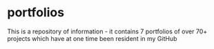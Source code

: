 # portfolios
This is a repository of information - it contains 7 portfolios of over 70+ projects which have at one time been resident in my GitHub
